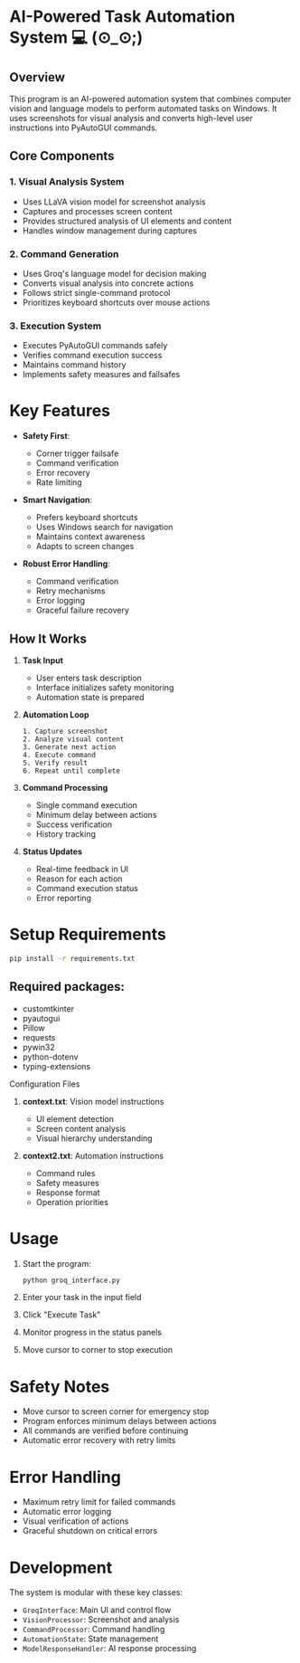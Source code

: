 # AI-Powered Task Automation System 💻  (⊙_⊙;)

## Overview
This program is an AI-powered automation system that combines computer vision and language models to perform automated tasks on Windows. It uses screenshots for visual analysis and converts high-level user instructions into PyAutoGUI commands.

## Core Components

### 1. Visual Analysis System
- Uses LLaVA vision model for screenshot analysis
- Captures and processes screen content
- Provides structured analysis of UI elements and content
- Handles window management during captures

### 2. Command Generation
- Uses Groq's language model for decision making
- Converts visual analysis into concrete actions
- Follows strict single-command protocol
- Prioritizes keyboard shortcuts over mouse actions

### 3. Execution System
- Executes PyAutoGUI commands safely
- Verifies command execution success
- Maintains command history
- Implements safety measures and failsafes

# Key Features

- **Safety First**: 
  - Corner trigger failsafe
  - Command verification
  - Error recovery
  - Rate limiting

- **Smart Navigation**: 
  - Prefers keyboard shortcuts
  - Uses Windows search for navigation
  - Maintains context awareness
  - Adapts to screen changes

- **Robust Error Handling**:
  - Command verification
  - Retry mechanisms
  - Error logging
  - Graceful failure recovery

## How It Works

1. **Task Input**
   - User enters task description
   - Interface initializes safety monitoring
   - Automation state is prepared

2. **Automation Loop**
   ```
   1. Capture screenshot
   2. Analyze visual content
   3. Generate next action
   4. Execute command
   5. Verify result
   6. Repeat until complete
   ```

3. **Command Processing**
   - Single command execution
   - Minimum delay between actions
   - Success verification
   - History tracking

4. **Status Updates**
   - Real-time feedback in UI
   - Reason for each action
   - Command execution status
   - Error reporting

# Setup Requirements

```bash
pip install -r requirements.txt
```

## Required packages:
- customtkinter
- pyautogui
- Pillow
- requests
- pywin32
- python-dotenv
- typing-extensions

Configuration Files

1. **context.txt**: Vision model instructions
   - UI element detection
   - Screen content analysis
   - Visual hierarchy understanding

2. **context2.txt**: Automation instructions
   - Command rules
   - Safety measures
   - Response format
   - Operation priorities

# Usage

1. Start the program:
   ```bash
   python groq_interface.py
   ```

2. Enter your task in the input field
3. Click "Execute Task"
4. Monitor progress in the status panels
5. Move cursor to corner to stop execution

# Safety Notes

- Move cursor to screen corner for emergency stop
- Program enforces minimum delays between actions
- All commands are verified before continuing
- Automatic error recovery with retry limits

# Error Handling

- Maximum retry limit for failed commands
- Automatic error logging
- Visual verification of actions
- Graceful shutdown on critical errors

# Development

The system is modular with these key classes:
- `GroqInterface`: Main UI and control flow
- `VisionProcessor`: Screenshot and analysis
- `CommandProcessor`: Command handling
- `AutomationState`: State management
- `ModelResponseHandler`: AI response processing

